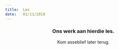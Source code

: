 ```yaml
---
title:  Les
date:   01/11/2019
---
```


### <center>Ons werk aan hierdie les.</center>
<center>Kom asseblief later terug.</center>